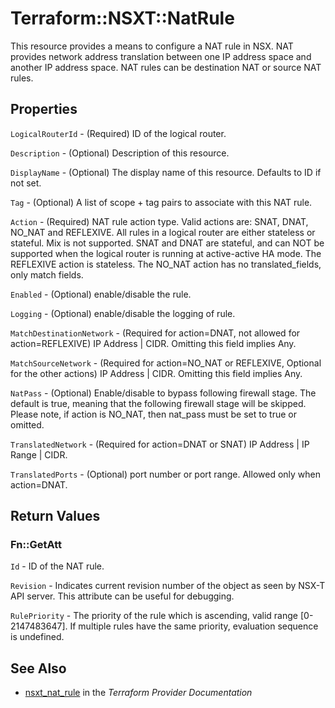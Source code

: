 # Terraform::NSXT::NatRule

This resource provides a means to configure a NAT rule in NSX. NAT provides network address translation between one IP address space and another IP address space. NAT rules can be destination NAT or source NAT rules.

## Properties

`LogicalRouterId` - (Required) ID of the logical router.

`Description` - (Optional) Description of this resource.

`DisplayName` - (Optional) The display name of this resource. Defaults to ID if not set.

`Tag` - (Optional) A list of scope + tag pairs to associate with this NAT rule.

`Action` - (Required) NAT rule action type. Valid actions are: SNAT, DNAT, NO_NAT and REFLEXIVE. All rules in a logical router are either stateless or stateful. Mix is not supported. SNAT and DNAT are stateful, and can NOT be supported when the logical router is running at active-active HA mode. The REFLEXIVE action is stateless. The NO_NAT action has no translated_fields, only match fields.

`Enabled` - (Optional) enable/disable the rule.

`Logging` - (Optional) enable/disable the logging of rule.

`MatchDestinationNetwork` - (Required for action=DNAT, not allowed for action=REFLEXIVE) IP Address | CIDR. Omitting this field implies Any.

`MatchSourceNetwork` - (Required for action=NO_NAT or REFLEXIVE, Optional for the other actions) IP Address | CIDR. Omitting this field implies Any.

`NatPass` - (Optional) Enable/disable to bypass following firewall stage. The default is true, meaning that the following firewall stage will be skipped. Please note, if action is NO_NAT, then nat_pass must be set to true or omitted.

`TranslatedNetwork` - (Required for action=DNAT or SNAT) IP Address | IP Range | CIDR.

`TranslatedPorts` - (Optional) port number or port range. Allowed only when action=DNAT.


## Return Values

### Fn::GetAtt

`Id` - ID of the NAT rule.

`Revision` - Indicates current revision number of the object as seen by NSX-T API server. This attribute can be useful for debugging.

`RulePriority` - The priority of the rule which is ascending, valid range [0-2147483647]. If multiple rules have the same priority, evaluation sequence is undefined.

## See Also

* [nsxt_nat_rule](https://www.terraform.io/docs/providers/nsxt/r/nat_rule.html) in the _Terraform Provider Documentation_